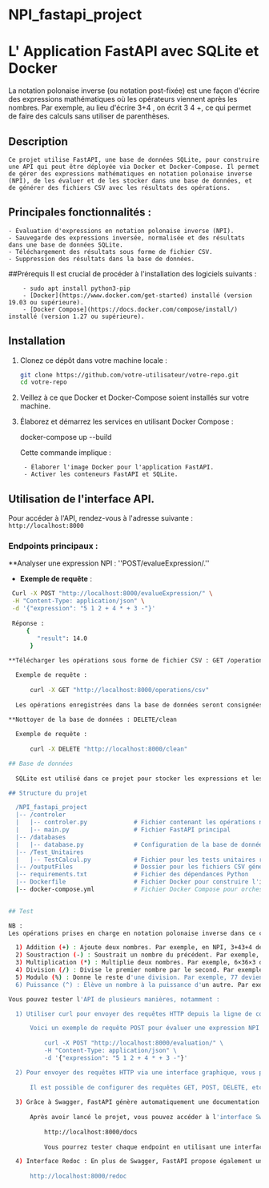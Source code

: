 # NPI_fastapi_project
# L' Application FastAPI avec SQLite et Docker

La notation polonaise inverse (ou notation post-fixée) est une façon d'écrire des expressions mathématiques où les opérateurs viennent après les nombres. Par exemple, au lieu d'écrire 3+4 , on écrit 3 4 +, ce qui permet de faire des calculs sans utiliser de parenthèses.

## Description

    Ce projet utilise FastAPI, une base de données SQLite, pour construire une API qui peut être déployée via Docker et Docker-Compose. Il permet de gérer des expressions mathématiques en notation polonaise inverse (NPI), de les évaluer et de les stocker dans une base de données, et de générer des fichiers CSV avec les résultats des opérations.

## Principales fonctionnalités :

    - Évaluation d'expressions en notation polonaise inverse (NPI).
    - Sauvegarde des expressions inversée, normalisée et des résultats dans une base de données SQLite.
    - Téléchargement des résultats sous forme de fichier CSV.
    - Suppression des résultats dans la base de données.

##Prérequis
    Il est crucial de procéder à l'installation des logiciels suivants :

        - sudo apt install python3-pip
        - [Docker](https://www.docker.com/get-started) installé (version 19.03 ou supérieure).
        - [Docker Compose](https://docs.docker.com/compose/install/) installé (version 1.27 ou supérieure).

## Installation

1. Clonez ce dépôt dans votre machine locale :

    ```bash
    git clone https://github.com/votre-utilisateur/votre-repo.git
    cd votre-repo

2. Veillez à ce que Docker et Docker-Compose soient installés sur votre machine.

3. Élaborez et démarrez les services en utilisant Docker Compose :

    docker-compose up --build
    
    Cette commande implique :

        - Élaborer l'image Docker pour l'application FastAPI.
        - Activer les conteneurs FastAPI et SQLite.
        
## Utilisation de l'interface API.

Pour accéder à l'API, rendez-vous à l'adresse suivante : `http://localhost:8000`

### Endpoints principaux :

**Analyser une expression NPI : ''POST/evalueExpression/.''
   
   - **Exemple de requête** :
  
  ```bash
   Curl -X POST "http://localhost:8000/evalueExpression/" \
   -H "Content-Type: application/json" \
   -d '{"expression": "5 1 2 + 4 * + 3 -"}'
   
   Réponse :
       {
          "result": 14.0
        }
    
**Télécharger les opérations sous forme de fichier CSV : GET /operations/csv

    Exemple de requête :
    
        curl -X GET "http://localhost:8000/operations/csv"
        
    Les opérations enregistrées dans la base de données seront consignées dans ce fichier CSV et accessibles dans le répertoire outputFiles.
    
**Nottoyer de la base de données : DELETE/clean

    Exemple de requête :
    
        curl -X DELETE "http://localhost:8000/clean"

## Base de données
      
    SQLite est utilisé dans ce projet pour stocker les expressions et les résultats des évaluations dans une base de données locale. SQLite est intégré directement dans l'image Docker sans nécessiter de service externe.

## Structure du projet

    /NPI_fastapi_project
    |-- /controler
    |   |-- controler.py             # Fichier contenant les opérations nécessaires
    |   |-- main.py                  # Fichier FastAPI principal
    |-- /databases
    |   |-- database.py              # Configuration de la base de données SQLite
    |-- /Test_Unitaires
    |   |-- TestCalcul.py            # Fichier pour les tests unitaires réalisés sur les differentes fonctions
    |-- /outputFiles                 # Dossier pour les fichiers CSV générés
    |-- requirements.txt             # Fichier des dépendances Python
    |-- Dockerfile                   # Fichier Docker pour construire l'image
    |-- docker-compose.yml           # Fichier Docker Compose pour orchestration

        
## Test

NB :
Les opérations prises en charge en notation polonaise inverse dans ce contexte sont : addition (+), soustraction (-), multiplication (*), division (/), modulo (%), et puissance. Voici une brève explication de chacune :

    1) Addition (+) : Ajoute deux nombres. Par exemple, en NPI, 3+43+4 devient 3 4 +.
    2) Soustraction (-) : Soustrait un nombre du précédent. Par exemple, 5−25−2 devient 5 2 -.
    3) Multiplication (*) : Multiplie deux nombres. Par exemple, 6×36×3 devient 6 3 *.
    4) Division (/) : Divise le premier nombre par le second. Par exemple, 8/28/2 devient 8 2 /.
    5) Modulo (%) : Donne le reste d'une division. Par exemple, 77 devient 7 3 %.
    6) Puissance (^) : Élève un nombre à la puissance d'un autre. Par exemple, 2323 devient 2 3 ^.

Vous pouvez tester l'API de plusieurs manières, notamment :

    1) Utiliser curl pour envoyer des requêtes HTTP depuis la ligne de commande.

        Voici un exemple de requête POST pour évaluer une expression NPI :
        
            curl -X POST "http://localhost:8000/evaluation/" \
            -H "Content-Type: application/json" \
            -d '{"expression": "5 1 2 + 4 * + 3 -"}'

    2) Pour envoyer des requêtes HTTP via une interface graphique, vous pouvez utiliser Postman ou tout autre client HTTP.
    
        Il est possible de configurer des requêtes GET, POST, DELETE, etc., et d'observer les réponses en temps réel.
        
    3) Grâce à Swagger, FastAPI génère automatiquement une documentation interactive de l'API. Explorez et testez les différentes routes de l'API en utilisant cette interface.
    
        Après avoir lancé le projet, vous pouvez accéder à l'interface Swagger en utilisant l'URL suivante :
         
            http://localhost:8000/docs
            
            Vous pourrez tester chaque endpoint en utilisant une interface conviviale. Vous pouvez envoyer des requêtes, voir les réponses et comprendre la structure des requêtes et des réponses.

    4) Interface Redoc : En plus de Swagger, FastAPI propose également une interface de documentation avec Redoc. Vous pouvez y accéder via l'URL suivante :
    
        http://localhost:8000/redoc
